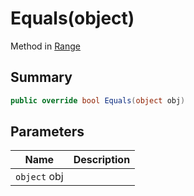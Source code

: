 # Equals(object)

Method in [Range](broken-reference)

## Summary

```csharp
public override bool Equals(object obj)
```

## Parameters

| Name         | Description |
| ------------ | ----------- |
| `object` obj |             |
